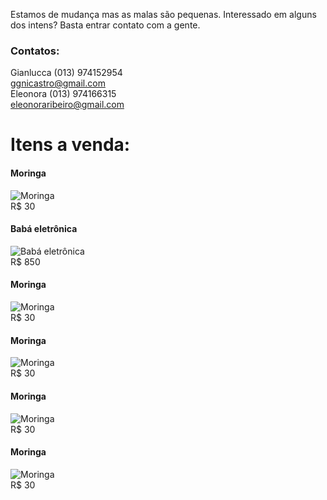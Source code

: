 Estamos de mudança mas as malas são pequenas. Interessado em alguns dos intens? Basta entrar contato com a gente.  
### Contatos:
Gianlucca (013) 974152954  
ggnicastro@gmail.com  
Eleonora  (013) 974166315  
eleonoraribeiro@gmail.com  

# Itens a venda:
#### Moringa
![Moringa](./Moringa.jpeg)  
R$ 30  


#### Babá eletrônica 
![Babá eletrônica](./BABA.jpg)  
R$ 850  

#### Moringa
![Moringa](./Moringa.jpeg)  
R$ 30  

#### Moringa
![Moringa](./Moringa.jpeg)  
R$ 30  

#### Moringa
![Moringa](./Moringa.jpeg)  
R$ 30  

#### Moringa
![Moringa](./Moringa.jpeg)  
R$ 30  

